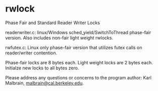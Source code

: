 rwlock
======

Phase Fair and Standard Reader Writer Locks

readerwriter.c: linux/Windows sched_yield/SwitchToThread phase-fair version. Also includes non-fair light weight rwlocks.

rwfutex.c:	Linux only phase-fair version that utilizes futex calls on reader/writer contention.

Phase-fair locks are 8 bytes each. Light weight locks are 2 bytes each. Initialze new locks to all bytes zero.

Please address any questions or concerns to the program author: Karl Malbrain, malbrain@cal.berkeley.edu.

